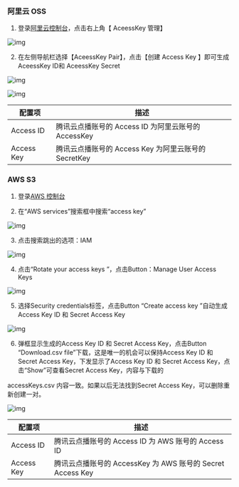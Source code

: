 ### 阿里云 OSS

1. 登录[阿里云控制台](https://home-intl.console.aliyun.com/?spm=a3c0i.7911826.6791778070.44.44193870NcDmuq)，点击右上角【 AceessKey 管理】

![img](https://qcloudimg.tencent-cloud.cn/raw/fce5a6308421d3dc5ca8527386f6db38.png)

2. 在左侧导航栏选择【AceessKey Pair】，点击【创建 Access Key 】即可生成 AceessKey ID和 AceessKey Secret

![img](https://qcloudimg.tencent-cloud.cn/raw/f08cb6fc9aacb90aac1d0cf464cbb734.png)

![img](https://qcloudimg.tencent-cloud.cn/raw/a327576c1d2ecac57c466a09e4f651b1.png)



| 配置项     | 描述                                                  |
| ---------- | ----------------------------------------------------- |
| Access ID  | 腾讯云点播账号的  Access ID 为阿里云账号的 AccessKey  |
| Access Key | 腾讯云点播账号的  Access Key 为阿里云账号的 SecretKey |

### **AWS S3**

1. 登录[AWS 控制台](https://signin.aws.amazon.com/signin?redirect_uri=https%3A%2F%2Fconsole.aws.amazon.com%2Fconsole%2Fhome%3FhashArgs%3D%23%26isauthcode%3Dtrue%26nc2%3Dh_ct%26src%3Dheader-signin%26state%3DhashArgsFromTB_ap-northeast-1_c1ce58b06ec43f75&client_id=arn%3Aaws%3Asignin%3A%3A%3Aconsole%2Fcanvas&forceMobileApp=0&code_challenge=CaZWRvqV_1cfih72WiKyQLFILOJeAb_rJ6fQljIZ3sM&code_challenge_method=SHA-256)

2. 在“AWS services”搜索框中搜索“access key”

![img](https://qcloudimg.tencent-cloud.cn/raw/b66a0dd3553c02eb0d19201c25d2a6a6.png)

3. 点击搜索跳出的选项：IAM

![img](https://qcloudimg.tencent-cloud.cn/raw/457b6e760b769da5d05e479abced4d3a.png)

4. 点击“Rotate your access keys ”，点击Button：Manage User Access Keys

![img](https://qcloudimg.tencent-cloud.cn/raw/371563847e2a174dfb2fbe47f8ee956a.png)

5. 选择Security credentials标签，点击Button “Create access key ”自动生成Access Key ID 和 Secret Access Key

![img](https://qcloudimg.tencent-cloud.cn/raw/9befceace4a4c367649ba283ea34a509.png)

6. 弹框显示生成的Access Key ID 和 Secret Access Key，点击Button “Download.csv file”下载，这是唯一的机会可以保持Access Key ID 和 Secret Access Key，下发显示了Access Key ID 和 Secret Access Key，点击“Show”可查看Secret Access Key，内容与下载的

accessKeys.csv 内容一致。如果以后无法找到Secret Access Key，可以删除重新创建一对。

![img](https://qcloudimg.tencent-cloud.cn/raw/dc5350c516a96aca53da7f56d7f3abeb.png)

| 配置项     | 描述                                                         |
| ---------- | ------------------------------------------------------------ |
| Access ID  | 腾讯云点播账号的  Access ID 为 AWS 账号的 Access ID          |
| Access Key | 腾讯云点播账号的  AccessKey 为 AWS 账号的 Secret  Access Key |